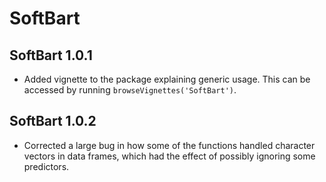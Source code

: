 # SoftBart

## SoftBart 1.0.1

- Added vignette to the package explaining generic usage. This can be accessed
  by running `browseVignettes('SoftBart')`.
  
## SoftBart 1.0.2  
  
- Corrected a large bug in how some of the functions handled character vectors
  in data frames, which had the effect of possibly ignoring some predictors.